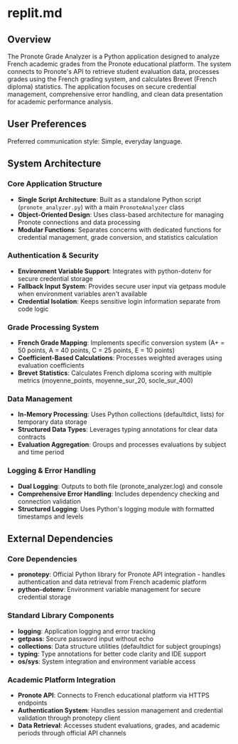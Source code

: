 # replit.md

## Overview

The Pronote Grade Analyzer is a Python application designed to analyze French academic grades from the Pronote educational platform. The system connects to Pronote's API to retrieve student evaluation data, processes grades using the French grading system, and calculates Brevet (French diploma) statistics. The application focuses on secure credential management, comprehensive error handling, and clean data presentation for academic performance analysis.

## User Preferences

Preferred communication style: Simple, everyday language.

## System Architecture

### Core Application Structure
- **Single Script Architecture**: Built as a standalone Python script (`pronote_analyzer.py`) with a main `PronoteAnalyzer` class
- **Object-Oriented Design**: Uses class-based architecture for managing Pronote connections and data processing
- **Modular Functions**: Separates concerns with dedicated functions for credential management, grade conversion, and statistics calculation

### Authentication & Security
- **Environment Variable Support**: Integrates with python-dotenv for secure credential storage
- **Fallback Input System**: Provides secure user input via getpass module when environment variables aren't available
- **Credential Isolation**: Keeps sensitive login information separate from code logic

### Grade Processing System
- **French Grade Mapping**: Implements specific conversion system (A+ = 50 points, A = 40 points, C = 25 points, E = 10 points)
- **Coefficient-Based Calculations**: Processes weighted averages using evaluation coefficients
- **Brevet Statistics**: Calculates French diploma scoring with multiple metrics (moyenne_points, moyenne_sur_20, socle_sur_400)

### Data Management
- **In-Memory Processing**: Uses Python collections (defaultdict, lists) for temporary data storage
- **Structured Data Types**: Leverages typing annotations for clear data contracts
- **Evaluation Aggregation**: Groups and processes evaluations by subject and time period

### Logging & Error Handling
- **Dual Logging**: Outputs to both file (pronote_analyzer.log) and console
- **Comprehensive Error Handling**: Includes dependency checking and connection validation
- **Structured Logging**: Uses Python's logging module with formatted timestamps and levels

## External Dependencies

### Core Dependencies
- **pronotepy**: Official Python library for Pronote API integration - handles authentication and data retrieval from French academic platform
- **python-dotenv**: Environment variable management for secure credential storage

### Standard Library Components
- **logging**: Application logging and error tracking
- **getpass**: Secure password input without echo
- **collections**: Data structure utilities (defaultdict for subject groupings)
- **typing**: Type annotations for better code clarity and IDE support
- **os/sys**: System integration and environment variable access

### Academic Platform Integration
- **Pronote API**: Connects to French educational platform via HTTPS endpoints
- **Authentication System**: Handles session management and credential validation through pronotepy client
- **Data Retrieval**: Accesses student evaluations, grades, and academic periods through official API channels
